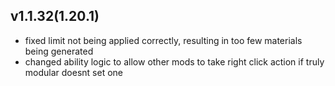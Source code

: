## v1.1.32(1.20.1)
- fixed limit not being applied correctly, resulting in too few materials being generated
- changed ability logic to allow other mods to take right click action if truly modular doesnt set one